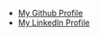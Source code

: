 - [My Github Profile](https://github.com/anova-sarkar)
- [My LinkedIn Profile](https://linkedin.com/in/anova-sarkar-04a7b3321)
